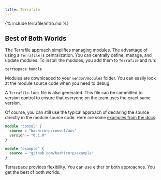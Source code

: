 ```yaml
---
title: Terrafile
---
```


{% include terrafile/intro.md %}

## Best of Both Worlds

The Terrafile approach simplifies managing modules. The advantage of using a `Terrafile` is centralization. You can centrally define, manage, and update modules. To install the modules, you add them to `Terrafile` and run:

    terraspace bundle

Modules are downloaded to your `vendor/modules` folder. You can easily look at the module source code when you need to debug.

A `Terrafile.lock` file is also generated. This file can be committed to version control to ensure that everyone on the team uses the exact same version.

Of course, you can still use the typical approach of declaring the source directly in the module source code. Here are some [examples from the docs](https://www.terraform.io/docs/modules/sources.html):

```terraform
module "consul" {
  source = "hashicorp/consul/aws"
  version = "0.1.0"
}

module "example" {
  source = "github.com/hashicorp/example"
}
```

Terraspace provides flexibility. You can use either or both approaches. You get the best of both worlds.
